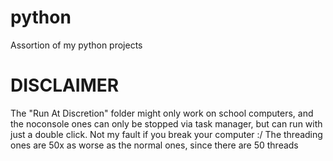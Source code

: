 # python
Assortion of my python projects

# DISCLAIMER
The "Run At Discretion" folder might only work on school computers, and the noconsole ones can only be stopped via task manager, but can run with just a double click.
Not my fault if you break your computer :/
The threading ones are 50x as worse as the normal ones, since there are 50 threads
